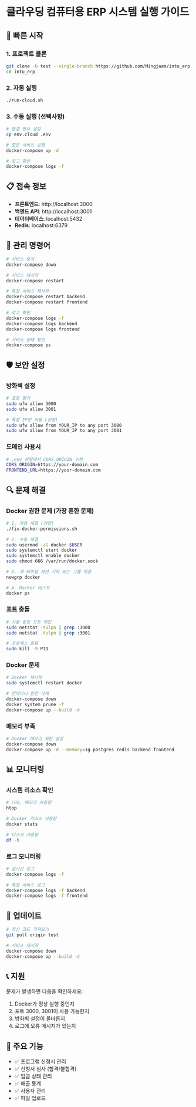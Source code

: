 # 클라우딩 컴퓨터용 ERP 시스템 실행 가이드

## 🚀 빠른 시작

### 1. 프로젝트 클론
```bash
git clone -b test --single-branch https://github.com/Mingjaam/intu_erp.git
cd intu_erp
```

### 2. 자동 실행
```bash
./run-cloud.sh
```

### 3. 수동 실행 (선택사항)
```bash
# 환경 변수 설정
cp env.cloud .env

# 모든 서비스 실행
docker-compose up -d

# 로그 확인
docker-compose logs -f
```

## 📋 접속 정보

- **프론트엔드**: http://localhost:3000
- **백엔드 API**: http://localhost:3001
- **데이터베이스**: localhost:5432
- **Redis**: localhost:6379

## 🔧 관리 명령어

```bash
# 서비스 중지
docker-compose down

# 서비스 재시작
docker-compose restart

# 특정 서비스 재시작
docker-compose restart backend
docker-compose restart frontend

# 로그 확인
docker-compose logs -f
docker-compose logs backend
docker-compose logs frontend

# 서비스 상태 확인
docker-compose ps
```

## 🛡️ 보안 설정

### 방화벽 설정
```bash
# 포트 열기
sudo ufw allow 3000
sudo ufw allow 3001

# 특정 IP만 허용 (권장)
sudo ufw allow from YOUR_IP to any port 3000
sudo ufw allow from YOUR_IP to any port 3001
```

### 도메인 사용시
```bash
# .env 파일에서 CORS_ORIGIN 수정
CORS_ORIGIN=https://your-domain.com
FRONTEND_URL=https://your-domain.com
```

## 🔍 문제 해결

### Docker 권한 문제 (가장 흔한 문제)
```bash
# 1. 자동 해결 (권장)
./fix-docker-permissions.sh

# 2. 수동 해결
sudo usermod -aG docker $USER
sudo systemctl start docker
sudo systemctl enable docker
sudo chmod 666 /var/run/docker.sock

# 3. 새 터미널 세션 시작 또는 그룹 적용
newgrp docker

# 4. Docker 테스트
docker ps
```

### 포트 충돌
```bash
# 사용 중인 포트 확인
sudo netstat -tulpn | grep :3000
sudo netstat -tulpn | grep :3001

# 프로세스 종료
sudo kill -9 PID
```

### Docker 문제
```bash
# Docker 재시작
sudo systemctl restart docker

# 컨테이너 완전 삭제
docker-compose down
docker system prune -f
docker-compose up --build -d
```

### 메모리 부족
```bash
# Docker 메모리 제한 설정
docker-compose down
docker-compose up -d --memory=1g postgres redis backend frontend
```

## 📊 모니터링

### 시스템 리소스 확인
```bash
# CPU, 메모리 사용량
htop

# Docker 리소스 사용량
docker stats

# 디스크 사용량
df -h
```

### 로그 모니터링
```bash
# 실시간 로그
docker-compose logs -f

# 특정 서비스 로그
docker-compose logs -f backend
docker-compose logs -f frontend
```

## 🔄 업데이트

```bash
# 최신 코드 가져오기
git pull origin test

# 서비스 재시작
docker-compose down
docker-compose up --build -d
```

## 📞 지원

문제가 발생하면 다음을 확인하세요:
1. Docker가 정상 실행 중인지
2. 포트 3000, 3001이 사용 가능한지
3. 방화벽 설정이 올바른지
4. 로그에 오류 메시지가 있는지

## 🎯 주요 기능

- ✅ 프로그램 신청서 관리
- ✅ 신청서 심사 (합격/불합격)
- ✅ 입금 상태 관리
- ✅ 매출 통계
- ✅ 사용자 관리
- ✅ 파일 업로드
